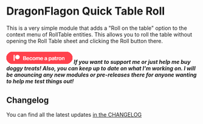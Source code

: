 # DragonFlagon Quick Table Roll

This is a very simple module that adds a "Roll on the table" option to the context menu of RollTable entities. This allows you to roll the table without opening the Roll Table sheet and clicking the Roll button there.

##### [![become a patron](../.assets/patreon-image.png)](https://www.patreon.com/bePatron?u=46113583) If you want to support me or just help me buy doggy treats! Also, you can keep up to date on what I'm working on. I will be anouncing any new modules or pre-releases there for anyone wanting to help me test things out!

## Changelog

You can find all the latest updates [in the CHANGELOG](./CHANGELOG.md)